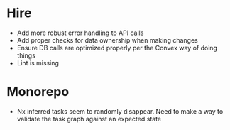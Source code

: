 # Hire

- Add more robust error handling to API calls
- Add proper checks for data ownership when making changes
- Ensure DB calls are optimized properly per the Convex way of doing things
- Lint is missing

# Monorepo

- Nx inferred tasks seem to randomly disappear. Need to make a way to validate the task graph against an expected state
